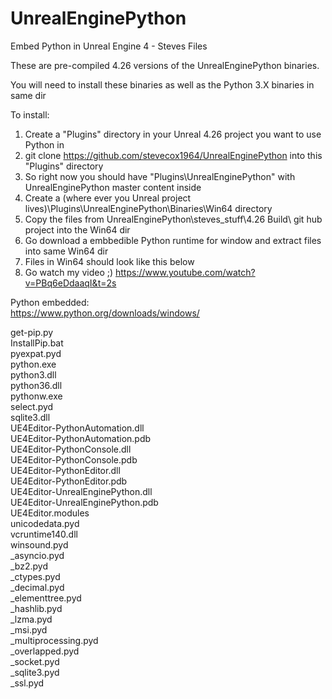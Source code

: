 
# UnrealEnginePython
Embed Python in Unreal Engine 4 - Steves Files

These are pre-compiled 4.26 versions of the UnrealEnginePython binaries.

You will need to install these binaries as well as the Python 3.X binaries in same dir

To install:
1. Create a "Plugins" directory in your Unreal 4.26 project you want to use Python in
2. git clone https://github.com/stevecox1964/UnrealEnginePython into this "Plugins" directory
3. So right now you should have "Plugins\UnrealEnginePython" with UnrealEnginePython master content inside
4. Create a (where ever you Unreal project lives)\Plugins\UnrealEnginePython\Binaries\Win64 directory
5. Copy the files from UnrealEnginePython\steves_stuff\4.26 Build\ git hub project into the Win64 dir
6. Go download a embbedible Python runtime for window and extract files into same Win64 dir
7. Files in Win64 should look like this below
8. Go watch my video ;) https://www.youtube.com/watch?v=PBq6eDdaaqI&t=2s

Python embedded:<br>
https://www.python.org/downloads/windows/


 get-pip.py<br>
 InstallPip.bat<br>
 pyexpat.pyd<br>
 python.exe<br>
 python3.dll<br>
 python36.dll<br>
 pythonw.exe<br>
 select.pyd<br>
 sqlite3.dll<br>
 UE4Editor-PythonAutomation.dll<br>
 UE4Editor-PythonAutomation.pdb<br>
  UE4Editor-PythonConsole.dll<br>
 UE4Editor-PythonConsole.pdb<br>
 UE4Editor-PythonEditor.dll<br>
 UE4Editor-PythonEditor.pdb<br>
 UE4Editor-UnrealEnginePython.dll<br>
 UE4Editor-UnrealEnginePython.pdb<br>
 UE4Editor.modules<br>
 unicodedata.pyd<br>
 vcruntime140.dll<br>
 winsound.pyd<br>
 _asyncio.pyd<br>
 _bz2.pyd<br>
 _ctypes.pyd<br>
 _decimal.pyd<br>
 _elementtree.pyd<br>
 _hashlib.pyd<br>
 _lzma.pyd<br>
 _msi.pyd<br>
 _multiprocessing.pyd<br>
 _overlapped.pyd<br>
 _socket.pyd<br>
 _sqlite3.pyd<br>
 _ssl.pyd<br>





